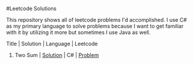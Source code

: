 #Leetcode Solutions

This repository shows all of leetcode problems I'd accomplished. I use C# as my primary language to solve problems because I want to get familiar with it by utilizing it more but sometimes I use Java as well.

Title | Solution | Language | Leetcode
1. Two Sum | [Solution](https://github.com/mtmmy/Leetcode/blob/master/Csharp/Leetcode/Solutions/TwoSum.cs) | C# | [Problem](https://leetcode.com/problems/two-sum)